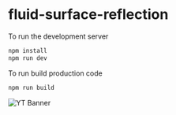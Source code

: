 # fluid-surface-reflection

To run the development server
```bash
npm install
npm run dev
```

To run build production code 
```bash
npm run build
```

![YT Banner](https://github.com/user-attachments/assets/9fdff272-9619-4ed9-9a08-4879f15928cd)
